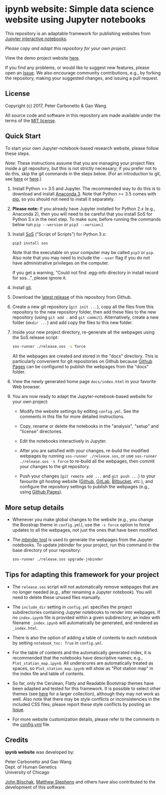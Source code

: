 # ipynb website: Simple data science website using Jupyter notebooks

This repository is an adaptable framework for publishing websites from
[Jupyter interactive notebooks](https://jupyter.org).

*Please copy and adapt this repository for your own project.*

View the demo project website
[here](https://stephenslab.github.io/ipynb-website).

If you find any problems, or would like to suggest new features,
please open an
[Issue](https://github.com/stephenslab/ipynb-website/issues). We also
encourage community contributions, e.g., by forking the repository,
making your suggested changes, and issuing a pull request.

## License

Copyright (c) 2017, Peter Carbonetto & Gao Wang.

All source code and software in this repository are made available
under the terms of the [MIT license](https://opensource.org/licenses/MIT).

## Quick Start

To start your own Jupyter-notebook-based research website, please
follow these steps.

*Note:* These instructions assume that you are managing your project
files inside a git repository, but this is not strictly necessary; if
you prefer not to do this, skip the git commands in the steps
below. (For an introduction to git, see
[here](https://swcarpentry.github.io/git-novice) or
[here](https://doi.org/10.1371/journal.pcbi.1004668).)

1. Install Python >= 3.5 and Jupyter. The recommended way to do this
   is to download and install
   [Anaconda 3](https://www.continuum.io/anaconda-overview). Note that
   Python >= 3.5 comes with [pip](https://pip.pypa.io), so you should
   not need to install it separately.

2. **Please note:** If you already have Jupyter installed for
   Python 2.x (e.g., Anaconda 2), then you will need to be careful
   that you install SoS for Python 3.x in the next step. To make sure,
   before running the commands below run `pip --version` or `pip3
   --version`.)

3. Install [SoS](https://github.com/vatlab/SOS) ("Script of Scripts")
   for Python 3.x:

   ```bash
   pip3 install sos
   ```

   Note that the executable on your computer may be called `pip3` or
   `pip`. Also note that you may need to include the `--user` flag if
   you do not have administrative privileges on the computer.

   If you get a warning, "Could not find .egg-info directory in
   install record for sos...", please ignore it.

4. Install [git](https://git-scm.com/downloads). 

5. Download the [latest release](https://github.com/stephenslab/ipynb-website/releases/tag/v0.9) of this repository from Github.

6. Create a new git repository (`git init ...`), copy all the files
   from this repository to the new repository folder, then add these
   files to the new repository (using `git add .` and `git commit`).
   Alternatively, create a new folder (`mkdir ...`) and add copy the
   files to this new folder.

7. Inside your new project directory, re-generate all the webpages
   using the SoS release script:

   ```bash
   sos-runner ./release.sos -s force
   ```

   All the webpages are created and stored in the "docs"
   directory. This is particularly convenient for git repositories on
   Github because 
   [Github Pages](https://help.github.com/categories/github-pages-basics)
   can be configured to publish the webpages from the "docs" folder.

8. View the newly generated home page `docs/index.html` in your
   favorite Web browser.

9. You are now ready to adapt the Jupyter-notebook-based website for
   your own project:

   + Modify the website settings by editing `config.yml`. See the
     comments in this file for more detailed instructions.

   + Copy, rename or delete the notebooks in the "analysis", "setup"
     and "license" directories.

   + Edit the notebooks interactively in Jupyter.

   + After you are satisfied with your changes, re-build the modified
     webpages by running `sos-runner ./release.sos`, or use
     `sos-runner ./release.sos -s force` to re-build all the webpages,
     then commit your changes to the git repository.

   + Push your changes (`git remote add ...` and `git push ...`) to
     your favourite git hosting website ([Github](http://github.com),
     [GitLab](http://gitlab.com), [Bitbucket](https://bitbucket.org),
     *etc.*), and configure the repository settings to publish the
     webpages (e.g., using
     [Github Pages](https://help.github.com/categories/github-pages-basics)).

## More setup details

+ Whenever you make global changes to the website (e.g., you change
  the Boostrap theme in `config.yml`), use the `-s force` option to force
  updates to all the webpages, not just the ones that have been modified.

+ The [jnbinder tool](https://github.com/gaow/jnbinder) is used to
  generate the webpages from the Jupyter notebooks. To update jnbinder
  for your project, run this command in the base directory of your
  repository:

  ```bash
  sos-runner ./release.sos upgrade-jnbinder
  ```

## Tips for adapting this framework for your project

+ The `release.sos` script will not automatically remove webpages that
  are no longer needed (e.g., after renaming a Jupyter notebook). You
  will need to delete these unused files manually.

+ The `include_dir` setting in `config.yml` specifies the project
  subdirectories containing Jupyter notebooks to render into
  webpages. If no `index.ipynb` file is provided within a given
  subdirectory, an index with filename `_index.ipynb` will
  automatically be generated, and rendered as `_index.html`.

+ There is also the option of adding a table of contents to each
  notebook by setting `notebook_toc: True` in `config.yml`.

+ For the table of contents and the automatically generated index, it
  is recommended that the notebooks have descriptive names; e.g.,
  `Plot_station_map.ipynb`. All underscores are automatically treated
  as spaces, so `Plot_station_map.ipynb` will show as "Plot station
  map" in the index file and table of contents.

+ So far, only the Cerulean, Flatly and Readable Bootstrap themes have
  been adapted and tested for this framework. It is possible to select
  other themes (see [here](https://bootswatch.com) for a larger
  collection), although they may not work as well. Also note that
  there may be style conflicts or inconsistencies in the included CSS
  files; please report these style conflicts by posting an
  [Issue](https://github.com/stephenslab/ipynb-website/issues).

+ For more website customization details, please refer to the comments
  in the [config.yml](config.yml) file.

## Credits

**ipynb website** was developed by:

Peter Carbonetto and Gao Wang<br>
Dept. of Human Genetics<br>
University of Chicago<br>

[John Blischak](https://github.com/jdblischak),
[Matthew Stephens](http://stephenslab.uchicago.edu) and others have
also contributed to the development of this software.
